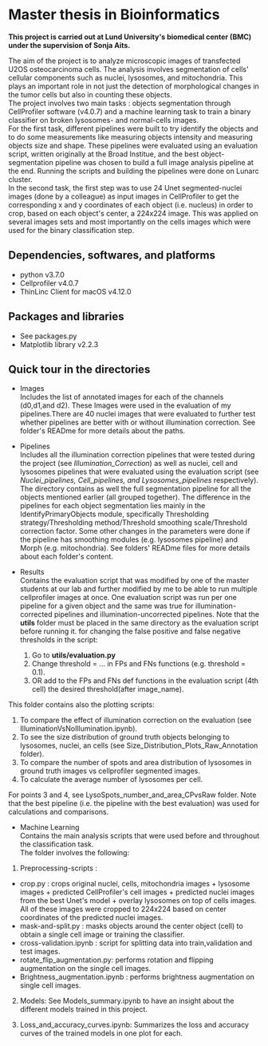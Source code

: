# Master thesis in Bioinformatics
**This project is carried out at Lund University's biomedical center (BMC) under the supervision of Sonja Aits.**

The aim of the project is to analyze microscopic images of transfected U2OS osteocarcinoma cells. The analysis involves segmentation of cells' cellular components such as nuclei, lysosomes, and mitochondria. This plays an important role in not just the detection of morphological changes in the tumor cells but also in counting these objects. <br>
The project involves two main tasks : objects segmentation through CellProfiler software (v4.0.7) and a machine learning task to train a binary classifier on broken lysosomes- and normal-cells images. <br> 
For the first task, different pipelines were built to try identify the objects and to do some measurements like measuring objects intensity and measuring objects size and shape. These pipelines were evaluated using an evaluation script, written originally at the Broad Institue, and the best object-segmentation pipeline was chosen to build a full image analysis pipeline at the end. Running the scripts and building the pipelines were done on Lunarc cluster.<br>
In the second task, the first step was to use 24 Unet segmented-nuclei images (done by a colleague) as input images in CellProfiler to get the corresponding x and y coordinates of each object (i.e. nucleus) in order to crop, based on each object's center, a 224x224 image. This was applied on several images sets and most importantly on the cells images which were used for the binary classification step.

## Dependencies, softwares, and platforms
* python v3.7.0 <br>
* Cellprofiler v4.0.7 <br>
* ThinLinc Client for macOS v4.12.0 <br>

## Packages and libraries
* See packages.py
* Matplotlib library v2.2.3

## Quick tour in the directories
* Images <br>
Includes the list of annotated images for each of the channels (d0,d1,and d2). These Images were used in the evaluation of my pipelines.There are 40 nuclei images that were evaluated to further test whether pipelines are better with or without illumination correction. See folder's READme for more details about the paths.<br>


* Pipelines <br>
Includes all the illumination correction pipelines that were tested during the project (see *Illumination_Correction*) as well as nuclei, cell and lysosomes pipelines that were evaluated using the evaluation script (see *Nuclei_pipelines, Cell_pipelines, and Lysosomes_pipelines* respectively). The directory contains as well the full segmentation pipeline for all the objects mentioned earlier (all grouped together). The difference in the pipelines for each object segmentation lies mainly in the IdentifyPrimaryObjects module, specifically Thresholding strategy/Thresholding method/Threshold smoothing scale/Threshold correction factor. Some other changes in the parameters were done if the pipeline has smoothing modules (e.g. lysosomes pipeline) and Morph (e.g. mitochondria). See folders' READme files for more details about each folder's content.<br>


* Results <br>
Contains the evaluation script that was modified by one of the master students at our lab and further modified by me to be able to run multiple cellprofiler images at once. One evaluation script was run per one pipeline for a given object and the same was true for illumination-corrected pipelines and illumination-uncorrected pipelines. Note that the **utils** folder must be placed in the same directory as the evaluation script before running it. for changing the false positive and false negative thresholds in the script: <br>
  1. Go to **utils/evaluation.py** 
  2. Change threshold = ... in FPs and FNs functions (e.g. threshold = 0.1).
  3. OR add to the FPs and FNs def functions in the evaluation script (4th cell) the desired threshold(after image_name).

This folder contains also the plotting scripts:<br>
1. To compare the effect of illumination correction on the evaluation (see IlluminationVsNoIllumination.ipynb). 
2. To see the size distribution of ground truth objects belonging to lysosomes, nuclei, an cells (see Size_Distribution_Plots_Raw_Annotation folder).
3. To compare the number of spots and area distribution of lysosomes in ground truth images vs cellprofiler segmented images.
4. To calculate the average number of lysosomes per cell.
  
  For points 3 and 4, see LysoSpots_number_and_area_CPvsRaw folder. Note that the best pipeline (i.e. the pipeline with the best evaluation) was used for calculations and comparisons.

* Machine Learning <br>
Contains the main analysis scripts that were used before and throughout the classification task.<br>
The folder involves the following: <br>
1. Preprocessing-scripts : 
- crop.py : crops original nuclei, cells, mitochondria images + lysosome images + predicted CellProfiler's cell images + predicted nuclei images from the best Unet's model + overlay lysosomes on top of cells images. All of these images were cropped to 224x224 based on center coordinates of the predicted nuclei images.
- mask-and-split.py : masks objects around the center object (cell) to obtain a single cell image or training the classifier.
- cross-validation.ipynb : script for splitting data into train,validation and test images.
- rotate_flip_augmentation.py: performs rotation and flipping augmentation on the single cell images.
- Brightness_augmentation.ipynb : performs brightness augmentation on single cell images.

2. Models:
See Models_summary.ipynb to have an insight about the different models trained in this project.

3. Loss_and_accuracy_curves.ipynb:
Summarizes the loss and accuracy curves of the trained models in one plot for each.

